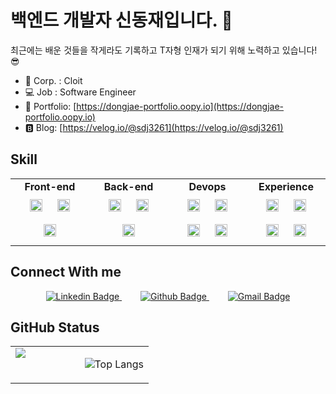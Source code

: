 # 백엔드 개발자 신동재입니다. 👋
최근에는 배운 것들을 작게라도 기록하고 T자형 인재가 되기 위해 노력하고 있습니다! 😎

- 🔭 Corp. : Cloit
- 💻 Job : Software Engineer
- 📄 Portfolio: [https://dongjae-portfolio.oopy.io](https://dongjae-portfolio.oopy.io)
- 🅱️ Blog: [https://velog.io/@sdj3261](https://velog.io/@sdj3261)

## Skill
<table><tr><td valign="top" width="25%"> 
<div align="center">  
<b>Front-end</b><br>
<img style="margin: 10px" src="https://img.shields.io/badge/React-61DAFB?style=social&logo=React" alt="React" height="20" />  
<img style="margin: 10px" src="https://img.shields.io/badge/JavaScript-F7DF1E?style=social&logo=javascript" alt="JavaScript" height="20" />  
<img style="margin: 10px" src="https://img.shields.io/badge/Ant%20Design-%230170FE?style=social&logo=Ant%20Design" alt="Antd" height="20" /> 
</div></td><td valign="top" width="25%">
 
<div align="center">  
  <b>Back-end</b> <br>
<img style="margin: 10px" src="https://img.shields.io/badge/Java-007396?style=flat-square&logo=OpenJDK" alt="Java" height="20" />  
<img style="margin: 10px" src="https://img.shields.io/badge/Spring-6DB33F?style=social&logo=spring" alt="Spring" height="20" />  <br>
<img style="margin: 10px" src="https://img.shields.io/badge/Go-%2300ADD8?style=social&logo=go" alt="Golang" height="20" />  
</div></td><td valign="top" width="25%">

<div align="center">  
    <b>Devops</b><br>
<img style="margin: 10px" src="https://img.shields.io/badge/MariaDB-1F305F?style=social&logo=MariaDB" alt="MariaDB" height="20" />  
<img style="margin: 10px" src="https://img.shields.io/badge/Docker-2496ED?style=social&logo=Docker" alt="Docker" height="20" />  
<img style="margin: 10px" src="https://img.shields.io/badge/jenkins-%23D24939?style=social&logo=Jenkins" alt="Jenkins" height="20" />  
  <img style="margin: 10px" src="https://img.shields.io/badge/Git-F05032?style=social&logo=Git" alt="Git" height="20" />  
</div></td><td valign="top" width="25%">
<div align="center">  
    <b>Experience</b><br>
<img style="margin: 10px" src="https://img.shields.io/badge/python-%233776AB?style=social&logo=python" alt="Python" height="20" />  
<img style="margin: 10px" src="https://img.shields.io/badge/Linux-FCC624?style=social&logo=Linux&logoColor=black" alt="Linux" height="20" />  
<img style="margin: 10px" src="https://img.shields.io/badge/Amazon AWS-232F3E?style=social&logo=amazonaws&logoColor=white alt="Aws" height="20" />  
  <img style="margin: 10px" src="https://img.shields.io/badge/apachekafka-%23231F20?style=social&logo=Kafka" alt="Kafka" height="20" />  
</div></td></tr></table>  

## Connect With me  
<div align="center">
  
  <a href="https://www.linkedin.com/in/dongjae-shin-42896a21b/" style="margin-right: 30px;">
    <img src="https://img.shields.io/badge/-LinkedIn-blue?style=flat-square&logo=Linkedin&logoColor=white" alt="Linkedin Badge"/>
  </a>
  
  <a href="https://github.com/sdj3261" style="margin-right: 30px;">
    <img src="https://img.shields.io/badge/Github-181717?style=flat-square&logo=Github" alt="Github Badge"/>
  </a>

  <a href="mailto:tlsehd527@gmail.com">
    <img src="https://img.shields.io/badge/Gmail-d14836?style=flat-square&logo=Gmail&logoColor=white" alt="Gmail Badge"/>
  </a>


</div>

## GitHub Status  
<div align="center">
<table><tr><td valign="top" width="50%">
<img src="https://github-readme-stats.vercel.app/api?username=sdj3261&show_icons=true&count_private=true" align="center" />
</div></td><td valign="top" width="50%">

 ![Top Langs](https://github-readme-stats.vercel.app/api/top-langs/?username=sdj3261&layout=compact)
 
</div></td></tr></table>

